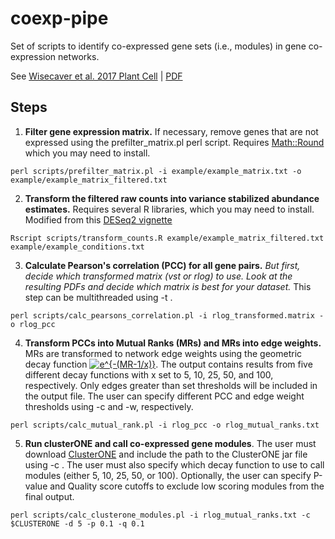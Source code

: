 # coexp-pipe
Set of scripts to identify co-expressed gene sets (i.e., modules) in gene co-expression networks. 

See [Wisecaver et al. 2017 Plant Cell](https://www.ncbi.nlm.nih.gov/pubmed/28408660) | [PDF](https://static1.squarespace.com/static/59c96b9a51a584c476f1f6f1/t/59dc24f4a9db09b4a109ae77/1507599609212/Plant+Cell+2017+Wisecaver.pdf)

## Steps
1. **Filter gene expression matrix.** If necessary, remove genes that are not expressed using the prefilter_matrix.pl perl script. Requires [Math::Round](https://metacpan.org/pod/Math::Round) which you may need to install.
```
perl scripts/prefilter_matrix.pl -i example/example_matrix.txt -o example/example_matrix_filtered.txt 
```

2. **Transform the filtered raw counts into variance stabilized abundance estimates.** Requires several R libraries, which you may need to install. Modified from this [DESeq2 vignette](http://master.bioconductor.org/packages/release/workflows/vignettes/rnaseqGene/inst/doc/rnaseqGene.html#pre-filtering-the-dataset)
```
Rscript scripts/transform_counts.R example/example_matrix_filtered.txt example/example_conditions.txt
```
3. **Calculate Pearson's correlation (PCC) for all gene pairs.** *But first, decide which transformed matrix (vst or rlog) to use. Look at the resulting PDFs and decide which matrix is best for your dataset.* This step can be multithreaded using -t .
```
perl scripts/calc_pearsons_correlation.pl -i rlog_transformed.matrix -o rlog_pcc 
```

4. **Transform PCCs into Mutual Ranks (MRs) and MRs into edge weights.** MRs are transformed to network edge weights using the geometric decay function <a href="https://www.codecogs.com/eqnedit.php?latex=\fn_phv&space;e^{-(MR-1/x)}" target="_blank"><img src="https://latex.codecogs.com/gif.latex?\fn_phv&space;e^{-(MR-1/x)}" title="e^{-(MR-1/x)}" /></a>. The output contains results from five different decay functions with x set to 5, 10, 25, 50, and 100, respectively. Only edges greater than set thresholds will be included in the output file. The user can specify different PCC and edge weight thresholds using -c and -w, respectively. 
```
perl scripts/calc_mutual_rank.pl -i rlog_pcc -o rlog_mutual_ranks.txt
```

5. **Run clusterONE and call co-expressed gene modules**. The user must download [ClusterONE](http://www.paccanarolab.org/cluster-one/) and include the path to the ClusterONE jar file using -c . The user must also specify which decay function to use to call modules (either 5, 10, 25, 50, or 100). Optionally, the user can specify P-value and Quality score cutoffs to exclude low scoring modules from the final output. 
```
perl scripts/calc_clusterone_modules.pl -i rlog_mutual_ranks.txt -c $CLUSTERONE -d 5 -p 0.1 -q 0.1
```
